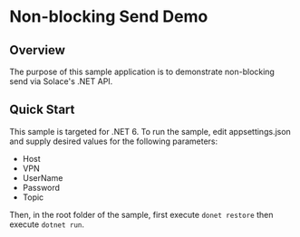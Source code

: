 # Non-blocking Send Demo

## Overview
The purpose of this sample application is to demonstrate non-blocking send via Solace's .NET API.

## Quick Start
This sample is targeted for .NET 6.  To run the sample, edit appsettings.json and supply desired values for the following parameters:

- Host
- VPN
- UserName
- Password
- Topic

Then, in the root folder of the sample, first execute `donet restore` then execute `dotnet run`.